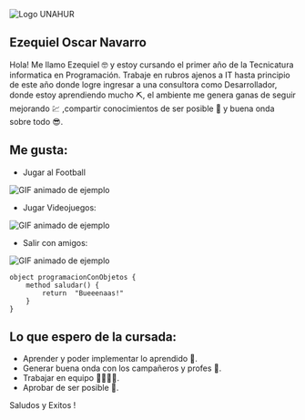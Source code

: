 ![Logo UNAHUR](./assets/UNAHUR.png)

## Ezequiel Oscar Navarro

Hola! Me llamo Ezequiel 🤓 y estoy cursando el primer año de la Tecnicatura informatica en Programación. Trabaje en rubros ajenos a IT hasta principio de este año donde logre ingresar a una consultora como Desarrollador, donde estoy aprendiendo mucho ⛏️, el ambiente me genera ganas de seguir mejorando 💹 ,compartir conocimientos de ser posible 🧠 y buena onda sobre todo 😎. 


## Me gusta:

- Jugar al Football

![GIF animado de ejemplo](https://i.imgur.com/tu-gif.gif)

- Jugar Videojuegos:

![GIF animado de ejemplo](https://i.imgur.com/tu-gif.gif)

- Salir con amigos:

![GIF animado de ejemplo](https://i.imgur.com/tu-gif.gif)


```
object programacionConObjetos { 
    method saludar() { 
        return  "Bueeenaas!" 
    }
}
```

## Lo que espero de la cursada:
* Aprender y poder implementar lo aprendido 🐐.
* Generar buena onda con los campañeros y profes 🧲.
* Trabajar en equipo 🙆‍♂️🙆‍♀️.
* Aprobar de ser posible 🙏.



Saludos y Exitos !
